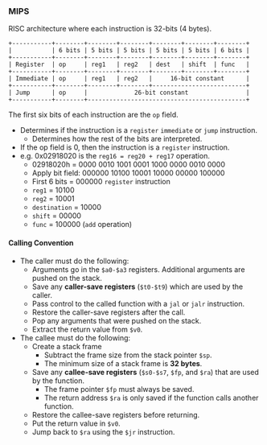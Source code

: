 ### MIPS

RISC architecture where each instruction is 32-bits (4 bytes).

```
+-----------+--------+--------+--------+--------+--------+--------+
|           | 6 bits | 5 bits | 5 bits | 5 bits | 5 bits | 6 bits |
+-----------+--------+--------+--------+--------+--------+--------+
| Register  | op     | reg1   | reg2   | dest   | shift  | func   |
+-----------+--------+--------+--------+--------+--------+--------+
| Immediate | op     | reg1   | reg2   |     16-bit constant      |
+-----------+--------+--------+--------+--------------------------+
| Jump      | op     |             26-bit constant                |
+-----------+--------+--------------------------------------------+
```
The first six bits of each instruction are the `op` field.
* Determines if the instruction is a `register` `immediate` or `jump` instruction.
  * Determines how the rest of the bits are interpreted.
* If the op field is 0, then the instruction is a `register` instruction.
* e.g. 0x02918020 is the `reg16 = reg20 + reg17` operation.
  * 02918020h = 0000 0010 1001 0001 1000 0000 0010 0000
  * Apply bit field: 000000 10100 10001 10000 00000 100000
  * First 6 bits = 000000 `register` instruction
  * `reg1` = 10100
  * `reg2` = 10001
  * `destination` = 10000
  * `shift` = 00000
  * `func` = 100000 (`add` operation)  

#### Calling Convention
* The caller must do the following:
    * Arguments go in the `$a0-$a3` registers. Additional arguments are pushed on the stack.
    * Save any **caller-save registers** (`$t0-$t9`) which are used by the caller.
    * Pass control to the called function with a `jal` or `jalr` instruction.
    * Restore the caller-save registers after the call.
    * Pop any arguments that were pushed on the stack.
    * Extract the return value from `$v0`.
* The callee must do the following:
    * Create a stack frame 
        * Subtract the frame size from the stack pointer `$sp`.
        * The minimum size of a stack frame is **32 bytes**.
    * Save any **callee-save registers** (`$s0-$s7`, `$fp`, and `$ra`) that are used by the function.
        * The frame pointer `$fp` must always be saved.
        * The return address `$ra` is only saved if the function calls another function.
    * Restore the callee-save registers before returning.
    * Put the return value in `$v0`.
    * Jump back to `$ra` using the `$jr` instruction. 
